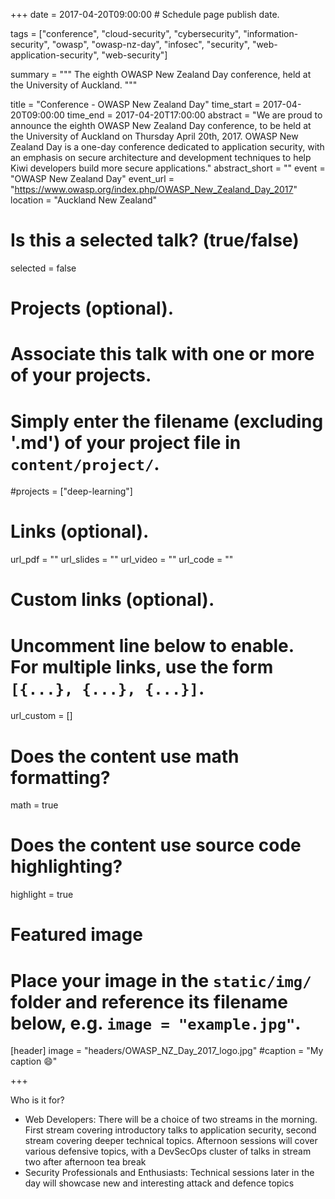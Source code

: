 +++
date = 2017-04-20T09:00:00  # Schedule page publish date.

tags = ["conference", "cloud-security", "cybersecurity", "information-security", "owasp", "owasp-nz-day", "infosec", "security", "web-application-security", "web-security"]

summary = """
The eighth OWASP New Zealand Day conference, held at the University of Auckland.
"""

title = "Conference - OWASP New Zealand Day"
time_start = 2017-04-20T09:00:00
time_end = 2017-04-20T17:00:00
abstract = "We are proud to announce the eighth OWASP New Zealand Day conference, to be held at the University of Auckland on Thursday April 20th, 2017. OWASP New Zealand Day is a one-day conference dedicated to application security, with an emphasis on secure architecture and development techniques to help Kiwi developers build more secure applications."
abstract_short = ""
event = "OWASP New Zealand Day"
event_url = "https://www.owasp.org/index.php/OWASP_New_Zealand_Day_2017"
location = "Auckland New Zealand"

# Is this a selected talk? (true/false)
selected = false

# Projects (optional).
#   Associate this talk with one or more of your projects.
#   Simply enter the filename (excluding '.md') of your project file in `content/project/`.
#projects = ["deep-learning"]

# Links (optional).
url_pdf = ""
url_slides = ""
url_video = ""
url_code = ""

# Custom links (optional).
#   Uncomment line below to enable. For multiple links, use the form `[{...}, {...}, {...}]`.
url_custom = []


# Does the content use math formatting?
math = true

# Does the content use source code highlighting?
highlight = true

# Featured image
# Place your image in the `static/img/` folder and reference its filename below, e.g. `image = "example.jpg"`.
[header]
image = "headers/OWASP_NZ_Day_2017_logo.jpg"
#caption = "My caption :smile:"

+++

Who is it for?

* Web Developers: There will be a choice of two streams in the morning. First stream covering introductory talks to application security, second stream covering deeper technical topics. Afternoon sessions will cover various defensive topics, with a DevSecOps cluster of talks in stream two after afternoon tea break
* Security Professionals and Enthusiasts: Technical sessions later in the day will showcase new and interesting attack and defence topics
